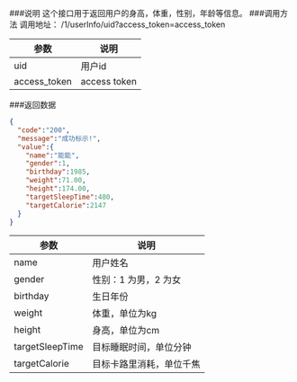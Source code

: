 ###说明
这个接口用于返回用户的身高，体重，性别，年龄等信息。
###调用方法
调用地址： /1/userInfo/uid?access_token=access_token

参数|说明
---|---
uid|用户id
access_token| access token

###返回数据

```json
{
  "code":"200",
  "message":"成功标示!",
  "value":{
    "name":"能能",
    "gender":1,
    "birthday":1985,
    "weight":71.00,
    "height":174.00,
    "targetSleepTime":480,
    "targetCalorie":2147
  }
}
```

参数|说明
---|---
name|用户姓名
gender|性别：1 为男，2 为女
birthday|生日年份
weight|体重，单位为kg
height|身高，单位为cm
targetSleepTime|目标睡眠时间，单位分钟
targetCalorie|目标卡路里消耗，单位千焦
